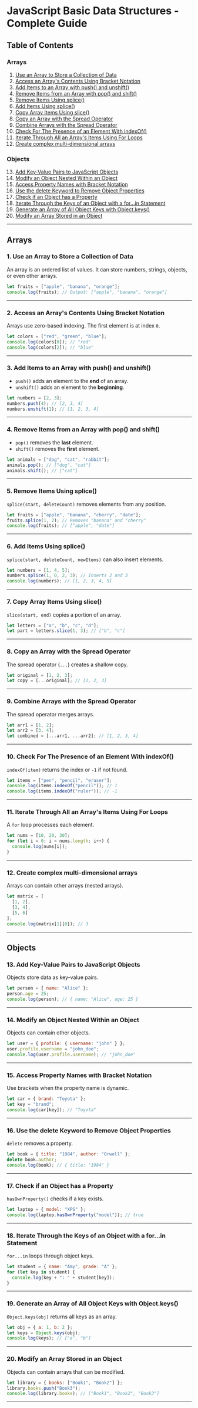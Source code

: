 # JavaScript Basic Data Structures - Complete Guide  

## Table of Contents  

### Arrays  
1. [Use an Array to Store a Collection of Data](#1-use-an-array-to-store-a-collection-of-data)  
2. [Access an Array's Contents Using Bracket Notation](#2-access-an-arrays-contents-using-bracket-notation)  
3. [Add Items to an Array with push() and unshift()](#3-add-items-to-an-array-with-push-and-unshift)  
4. [Remove Items from an Array with pop() and shift()](#4-remove-items-from-an-array-with-pop-and-shift)  
5. [Remove Items Using splice()](#5-remove-items-using-splice)  
6. [Add Items Using splice()](#6-add-items-using-splice)  
7. [Copy Array Items Using slice()](#7-copy-array-items-using-slice)  
8. [Copy an Array with the Spread Operator](#8-copy-an-array-with-the-spread-operator)  
9. [Combine Arrays with the Spread Operator](#9-combine-arrays-with-the-spread-operator)  
10. [Check For The Presence of an Element With indexOf()](#10-check-for-the-presence-of-an-element-with-indexof)  
11. [Iterate Through All an Array's Items Using For Loops](#11-iterate-through-all-an-arrays-items-using-for-loops)  
12. [Create complex multi-dimensional arrays](#12-create-complex-multi-dimensional-arrays)  

### Objects  
13. [Add Key-Value Pairs to JavaScript Objects](#13-add-key-value-pairs-to-javascript-objects)  
14. [Modify an Object Nested Within an Object](#14-modify-an-object-nested-within-an-object)  
15. [Access Property Names with Bracket Notation](#15-access-property-names-with-bracket-notation)  
16. [Use the delete Keyword to Remove Object Properties](#16-use-the-delete-keyword-to-remove-object-properties)  
17. [Check if an Object has a Property](#17-check-if-an-object-has-a-property)  
18. [Iterate Through the Keys of an Object with a for...in Statement](#18-iterate-through-the-keys-of-an-object-with-a-forin-statement)  
19. [Generate an Array of All Object Keys with Object.keys()](#19-generate-an-array-of-all-object-keys-with-objectkeys)  
20. [Modify an Array Stored in an Object](#20-modify-an-array-stored-in-an-object)  

---

## Arrays  

### 1. Use an Array to Store a Collection of Data  

An array is an ordered list of values. It can store numbers, strings, objects, or even other arrays.  

```javascript
let fruits = ["apple", "banana", "orange"];  
console.log(fruits); // Output: ["apple", "banana", "orange"]  
```

---

### 2. Access an Array's Contents Using Bracket Notation  

Arrays use zero-based indexing. The first element is at index `0`.  

```javascript
let colors = ["red", "green", "blue"];  
console.log(colors[0]); // "red"  
console.log(colors[2]); // "blue"  
```

---

### 3. Add Items to an Array with push() and unshift()  

- `push()` adds an element to the **end** of an array.  
- `unshift()` adds an element to the **beginning**.  

```javascript
let numbers = [2, 3];  
numbers.push(4); // [2, 3, 4]  
numbers.unshift(1); // [1, 2, 3, 4]  
```

---

### 4. Remove Items from an Array with pop() and shift()  

- `pop()` removes the **last** element.  
- `shift()` removes the **first** element.  

```javascript
let animals = ["dog", "cat", "rabbit"];  
animals.pop(); // ["dog", "cat"]  
animals.shift(); // ["cat"]  
```

---

### 5. Remove Items Using splice()  

`splice(start, deleteCount)` removes elements from any position.  

```javascript
let fruits = ["apple", "banana", "cherry", "date"];  
fruits.splice(1, 2); // Removes "banana" and "cherry"  
console.log(fruits); // ["apple", "date"]  
```

---

### 6. Add Items Using splice()  

`splice(start, deleteCount, newItems)` can also insert elements.  

```javascript
let numbers = [1, 4, 5];  
numbers.splice(1, 0, 2, 3); // Inserts 2 and 3  
console.log(numbers); // [1, 2, 3, 4, 5]  
```

---

### 7. Copy Array Items Using slice()  

`slice(start, end)` copies a portion of an array.  

```javascript
let letters = ["a", "b", "c", "d"];  
let part = letters.slice(1, 3); // ["b", "c"]  
```

---

### 8. Copy an Array with the Spread Operator  

The spread operator (`...`) creates a shallow copy.  

```javascript
let original = [1, 2, 3];  
let copy = [...original]; // [1, 2, 3]  
```

---

### 9. Combine Arrays with the Spread Operator  

The spread operator merges arrays.  

```javascript
let arr1 = [1, 2];  
let arr2 = [3, 4];  
let combined = [...arr1, ...arr2]; // [1, 2, 3, 4]  
```

---

### 10. Check For The Presence of an Element With indexOf()  

`indexOf(item)` returns the index or `-1` if not found.  

```javascript
let items = ["pen", "pencil", "eraser"];  
console.log(items.indexOf("pencil")); // 1  
console.log(items.indexOf("ruler")); // -1  
```

---

### 11. Iterate Through All an Array's Items Using For Loops  

A `for` loop processes each element.  

```javascript
let nums = [10, 20, 30];  
for (let i = 0; i < nums.length; i++) {  
  console.log(nums[i]);  
}  
```

---

### 12. Create complex multi-dimensional arrays  

Arrays can contain other arrays (nested arrays).  

```javascript
let matrix = [  
  [1, 2],  
  [3, 4],  
  [5, 6]  
];  
console.log(matrix[1][0]); // 3  
```

---

## Objects  

### 13. Add Key-Value Pairs to JavaScript Objects  

Objects store data as key-value pairs.  

```javascript
let person = { name: "Alice" };  
person.age = 25;  
console.log(person); // { name: "Alice", age: 25 }  
```

---

### 14. Modify an Object Nested Within an Object  

Objects can contain other objects.  

```javascript
let user = { profile: { username: "john" } };  
user.profile.username = "john_doe";  
console.log(user.profile.username); // "john_doe"  
```

---

### 15. Access Property Names with Bracket Notation  

Use brackets when the property name is dynamic.  

```javascript
let car = { brand: "Toyota" };  
let key = "brand";  
console.log(car[key]); // "Toyota"  
```

---

### 16. Use the delete Keyword to Remove Object Properties  

`delete` removes a property.  

```javascript
let book = { title: "1984", author: "Orwell" };  
delete book.author;  
console.log(book); // { title: "1984" }  
```

---

### 17. Check if an Object has a Property  

`hasOwnProperty()` checks if a key exists.  

```javascript
let laptop = { model: "XPS" };  
console.log(laptop.hasOwnProperty("model")); // true  
```

---

### 18. Iterate Through the Keys of an Object with a for...in Statement  

`for...in` loops through object keys.  

```javascript
let student = { name: "Amy", grade: "A" };  
for (let key in student) {  
  console.log(key + ": " + student[key]);  
}  
```

---

### 19. Generate an Array of All Object Keys with Object.keys()  

`Object.keys(obj)` returns all keys as an array.  

```javascript
let obj = { a: 1, b: 2 };  
let keys = Object.keys(obj);  
console.log(keys); // ["a", "b"]  
```

---

### 20. Modify an Array Stored in an Object  

Objects can contain arrays that can be modified.  

```javascript
let library = { books: ["Book1", "Book2"] };  
library.books.push("Book3");  
console.log(library.books); // ["Book1", "Book2", "Book3"]  
```

---
